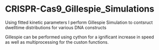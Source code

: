 # CRISPR-Cas9_Gillespie_Simulations
Using fitted kinetic parameters I perform Gillespie Simulation to contsruct dwelltime distributions for various DNA constructs

Gillespie can be performed using cython for a ignificant increase in speed as well as multiprocessing for the custon functions.
